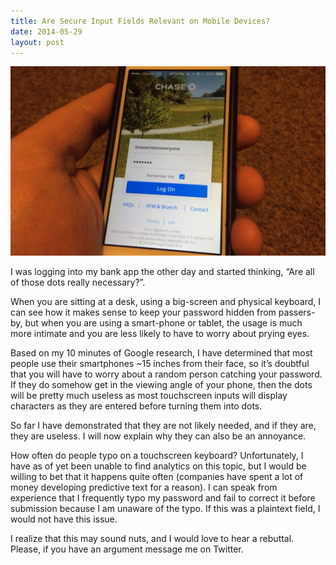 ```yaml
---
title: Are Secure Input Fields Relevant on Mobile Devices?
date: 2014-05-29
layout: post
---
```


![Picture of a phone with secure entry field][1]

I was logging into my bank app the other day and started thinking, “Are all of those dots really necessary?”.

When you are sitting at a desk, using a big-screen and physical keyboard, I can see how it makes sense to keep your password hidden from passers-by, but when you are using a smart-phone or tablet, the usage is much more intimate and you are less likely to have to worry about prying eyes.

Based on my 10 minutes of Google research, I have determined that most people use their smartphones ~15 inches from their face, so it’s doubtful that you will have to worry about a random person catching your password. If they do somehow get in the viewing angle of your phone, then the dots will be pretty much useless as most touchscreen inputs will display characters as they are entered before turning them into dots.

So far I have demonstrated that they are not likely needed, and if they are, they are useless. I will now explain why they can also be an annoyance.

How often do people typo on a touchscreen keyboard? Unfortunately, I have as of yet been unable to find analytics on this topic, but I would be willing to bet that it happens quite often (companies have spent a lot of money developing predictive text for a reason). I can speak from experience that I frequently typo my password and fail to correct it before submission because I am unaware of the typo. If this was a plaintext field, I would not have this issue.

I realize that this may sound nuts, and I would love to hear a rebuttal. Please, if you have an argument message me on Twitter.

[1]: images/20140529-221714-80234108.jpg